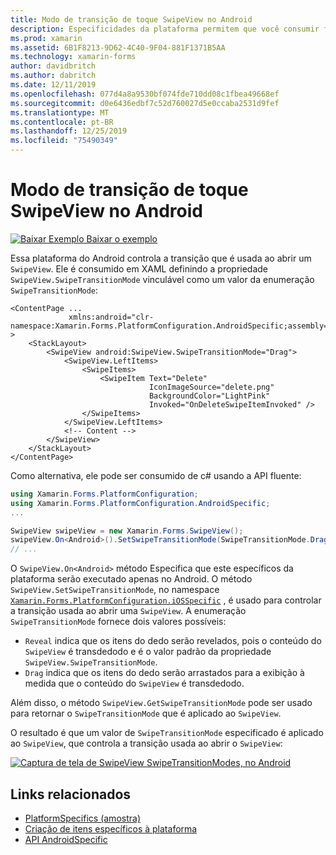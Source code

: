 ```yaml
---
title: Modo de transição de toque SwipeView no Android
description: Especificidades da plataforma permitem que você consumir funcionalidade só está disponível em uma plataforma específica, sem implementar renderizadores personalizados ou efeitos. Este artigo explica como consumir a plataforma Android específica que controla a transição usada ao abrir um SwipeView.
ms.prod: xamarin
ms.assetid: 6B1F8213-9D62-4C40-9F04-881F1371B5AA
ms.technology: xamarin-forms
author: davidbritch
ms.author: dabritch
ms.date: 12/11/2019
ms.openlocfilehash: 077d4a8a9530bf074fde710dd08c1fbea49668ef
ms.sourcegitcommit: d0e6436edbf7c52d760027d5e0ccaba2531d9fef
ms.translationtype: MT
ms.contentlocale: pt-BR
ms.lasthandoff: 12/25/2019
ms.locfileid: "75490349"
---
```

# <a name="swipeview-swipe-transition-mode-on-android"></a>Modo de transição de toque SwipeView no Android

[![Baixar Exemplo](~/media/shared/download.png) Baixar o exemplo](https://docs.microsoft.com/samples/xamarin/xamarin-forms-samples/userinterface-platformspecifics)

Essa plataforma do Android controla a transição que é usada ao abrir um `SwipeView`. Ele é consumido em XAML definindo a propriedade `SwipeView.SwipeTransitionMode` vinculável como um valor da enumeração `SwipeTransitionMode`:

```xaml
<ContentPage ...
             xmlns:android="clr-namespace:Xamarin.Forms.PlatformConfiguration.AndroidSpecific;assembly=Xamarin.Forms.Core" >
    <StackLayout>
        <SwipeView android:SwipeView.SwipeTransitionMode="Drag">
            <SwipeView.LeftItems>
                <SwipeItems>
                    <SwipeItem Text="Delete"
                               IconImageSource="delete.png"
                               BackgroundColor="LightPink"
                               Invoked="OnDeleteSwipeItemInvoked" />
                </SwipeItems>
            </SwipeView.LeftItems>
            <!-- Content -->
        </SwipeView>
    </StackLayout>
</ContentPage>
```

Como alternativa, ele pode ser consumido de c# usando a API fluente:

```csharp
using Xamarin.Forms.PlatformConfiguration;
using Xamarin.Forms.PlatformConfiguration.AndroidSpecific;
...

SwipeView swipeView = new Xamarin.Forms.SwipeView();
swipeView.On<Android>().SetSwipeTransitionMode(SwipeTransitionMode.Drag);
// ...
```

O `SwipeView.On<Android>` método Especifica que este específicos da plataforma serão executado apenas no Android. O método `SwipeView.SetSwipeTransitionMode`, no namespace [`Xamarin.Forms.PlatformConfiguration.iOSSpecific`](xref:Xamarin.Forms.PlatformConfiguration.iOSSpecific) , é usado para controlar a transição usada ao abrir uma `SwipeView`. A enumeração `SwipeTransitionMode` fornece dois valores possíveis:

- `Reveal` indica que os itens do dedo serão revelados, pois o conteúdo do `SwipeView` é transdedodo e é o valor padrão da propriedade `SwipeView.SwipeTransitionMode`.
- `Drag` indica que os itens do dedo serão arrastados para a exibição à medida que o conteúdo do `SwipeView` é transdedodo.

Além disso, o método `SwipeView.GetSwipeTransitionMode` pode ser usado para retornar o `SwipeTransitionMode` que é aplicado ao `SwipeView`.

O resultado é que um valor de `SwipeTransitionMode` especificado é aplicado ao `SwipeView`, que controla a transição usada ao abrir o `SwipeView`:

[![Captura de tela de SwipeView SwipeTransitionModes, no Android](swipeview-swipetransitionmode-images/swipetransitionmode.png "SwipeTransitionModes no Android")](swipeview-swipetransitionmode-images/swipetransitionmode-large.png#lightbox "SwipeTransitionModes no Android")

## <a name="related-links"></a>Links relacionados

- [PlatformSpecifics (amostra)](https://docs.microsoft.com/samples/xamarin/xamarin-forms-samples/userinterface-platformspecifics)
- [Criação de itens específicos à plataforma](~/xamarin-forms/platform/platform-specifics/index.md#creating-platform-specifics)
- [API AndroidSpecific](xref:Xamarin.Forms.PlatformConfiguration.AndroidSpecific)

